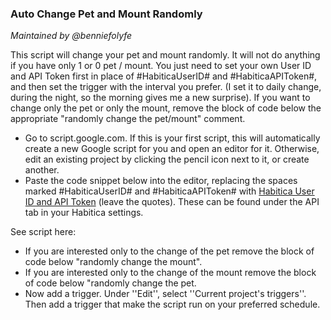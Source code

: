 ### Auto Change Pet and Mount Randomly

_Maintained by @benniefolyfe_

This script will change your pet and mount randomly. It will not do anything if you have only 1 or 0 pet / mount.
You just need to set your own User ID and API Token first in place of #HabiticaUserID# and #HabiticaAPIToken#, and then set the trigger with the interval you prefer. (I set it to daily change, during the night, so the morning gives me a new surprise).
If you want to change only the pet or only the mount, remove the block of code below the appropriate "randomly change the pet/mount" comment.

* Go to script.google.com. If this is your first script, this will automatically create a new Google script for you and open an editor for it. Otherwise, edit an existing project by clicking the pencil icon next to it, or create another.
* Paste the code snippet below into the editor, replacing the spaces marked #HabiticaUserID# and #HabiticaAPIToken# with [Habitica User ID and API Token]() (leave the quotes). These can be found under the API tab in your Habitica settings.

See script here: 

* If you are interested only to the change of the pet remove the block of code below "randomly change the mount". 
* If you are interested only to the change of the mount remove the block of code below "randomly change the pet.
* Now add a trigger. Under ''Edit'', select ''Current project's triggers''. Then add a trigger that make the script run on your preferred schedule.
